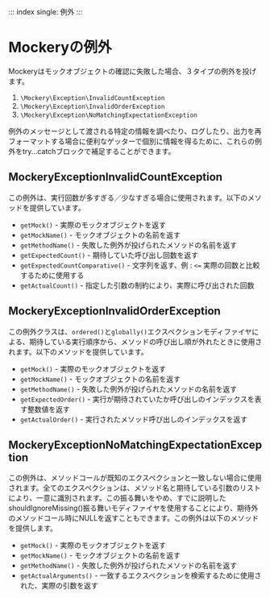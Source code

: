 ::: index
single: 例外
:::

# Mockeryの例外

Mockeryはモックオブジェクトの確認に失敗した場合、３タイプの例外を投げます。

1.  `\Mockery\Exception\InvalidCountException`
2.  `\Mockery\Exception\InvalidOrderException`
3.  `\Mockery\Exception\NoMatchingExpectationException`

例外のメッセージとして渡される特定の情報を調べたり、ログしたり、出力を再フォーマットする場合に便利なゲッターで個別に情報を得るために、これらの例外をtry\...catchブロックで補足することができます。

## MockeryExceptionInvalidCountException

この例外は、実行回数が多すぎる／少なすぎる場合に使用されます。以下のメソッドを提供しています。

-   `getMock()` - 実際のモックオブジェクトを返す
-   `getMockName()` - モックオブジェクトの名前を返す
-   `getMethodName()` - 失敗した例外が投げられたメソッドの名前を返す
-   `getExpectedCount()` - 期待していた呼び出し回数を返す
-   `getExpectedCountComparative()` - 文字列を返す、例 : `<=`
    実際の回数と比較するために使用する
-   `getActualCount()` -
    指定した引数の制約により、実際に呼び出された回数

## MockeryExceptionInvalidOrderException

この例外クラスは、`ordered()`と`globally()`エクスペクションモディファイヤによる、期待している実行順序から、メソッドの呼び出し順が外れたときに使用されます。以下のメソッドを提供しています。

-   `getMock()` - 実際のモックオブジェクトを返す
-   `getMockName()` - モックオブジェクトの名前を返す
-   `getMethodName()` - 失敗した例外が投げられたメソッドの名前を返す
-   `getExpectedOrder()` -
    実行が期待されていたか呼び出しのインデックスを表す整数値を返す
-   `getActualOrder()` - 実行されたメソッド呼び出しのインデックスを返す

## MockeryExceptionNoMatchingExpectationException

この例外は、メソッドコールが既知のエクスペクションと一致しない場合に使用されます。全てのエクスペクションは、メソッド名と期待している引数のリストにより、一意に識別されます。この振る舞いをやめ、すでに説明したshouldIgnoreMissing()振る舞いモディファイヤを使用することにより、期待外のメソッドコール時にNULLを返すこともできます。この例外は以下のメソッドを提供します。

-   `getMock()` - 実際のモックオブジェクトを返す
-   `getMockName()` - モックオブジェクトの名前を返す
-   `getMethodName()` - 失敗した例外が投げられたメソッドの名前を返す
-   `getActualArguments()` -
    一致するエクスペクションを検索するために使用された、実際の引数を返す
